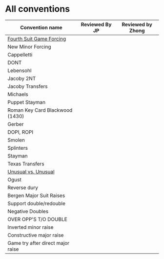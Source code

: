 # All conventions

| Convention name | Reviewed By JP | Reviewed by Zhong |
| --- | --- | --- |
| [Fourth Suit Game Forcing](fourth_suit_forcing.md) | | |
| New Minor Forcing | | |
| Cappelletti | | |
| DONT | | |
| Lebensohl | | |
| Jacoby 2NT | | |
| Jacoby Transfers | | |
| Michaels | | |
| Puppet Stayman | | |
| Roman Key Card Blackwood (1430) | | |
| Gerber | | |
| DOPI, ROPI | | |
| Smolen | | |
| Splinters | | |
| Stayman | | |
| Texas Transfers | | |
| [Unusual vs. Unusual](unusual-over-unusual.md) | | |
| Ogust | | |
| Reverse dury | | |
| Bergen Major Suit Raises | | |
| Support double/redouble | | |
| Negative Doubles | | |
| OVER OPP'S T/O DOUBLE | | |
| Inverted minor raise | | |
| Constructive major raise | | |
| Game try after direct major raise | | |
